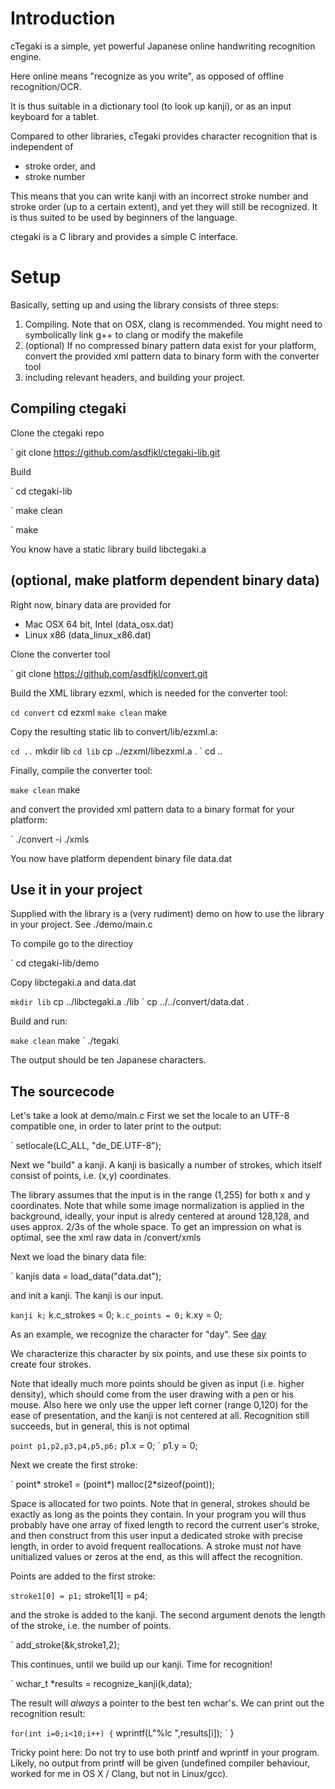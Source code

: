 # Introduction

cTegaki is a simple, yet powerful Japanese online
handwriting recognition engine.

Here online means "recognize as you write", as 
opposed of offline recognition/OCR.

It is thus suitable in a dictionary tool (to look up
kanji), or as an input keyboard for a tablet.

Compared to other libraries, cTegaki provides
character recognition that is independent of

* stroke order, and
* stroke number

This means that you can write kanji with an incorrect
stroke number and stroke order (up to a certain extent),
and yet they will still be recognized. It is thus suited
to be used by beginners of the language. 

ctegaki is a C library and provides a simple C interface.

# Setup

Basically, setting up and using the library consists of
three steps:

1. Compiling. Note that on OSX, clang is recommended.
   You might need to symbolically link g++ to clang
   or modify the makefile
2. (optional) If no compressed binary pattern data
   exist for your platform, convert the provided xml
   pattern data to binary form with the converter tool
3. including relevant headers, and building your project.

## Compiling ctegaki

Clone the ctegaki repo

` git clone https://github.com/asdfjkl/ctegaki-lib.git

Build

` cd ctegaki-lib

` make clean

` make

You know have a static library build libctegaki.a

## (optional, make platform dependent binary data)

Right now, binary data are provided for

* Mac OSX 64 bit, Intel (data_osx.dat)
* Linux x86 (data_linux_x86.dat) 

Clone the converter tool

` git clone https://github.com/asdfjkl/convert.git

Build the XML library ezxml, which is needed for
the converter tool:

` cd convert
` cd ezxml
` make clean
` make

Copy the resulting static lib to convert/lib/ezxml.a:

` cd ..
` mkdir lib
` cd lib
` cp ../ezxml/libezxml.a .
` cd ..

Finally, compile the converter tool:

` make clean
` make

and convert the provided xml pattern data to a binary
format for your platform:

` ./convert -i ./xmls

You now have platform dependent binary file data.dat

## Use it in your project

Supplied with the library is a (very rudiment) demo on
how to use the library in your project. See ./demo/main.c

To compile go to the directioy

` cd ctegaki-lib/demo

Copy libctegaki.a and data.dat

` mkdir lib
` cp ../libctegaki.a ./lib
` cp ../../convert/data.dat .

Build and run:

` make clean
` make
` ./tegaki

The output should be ten Japanese characters.

## The sourcecode

Let's take a look at demo/main.c
First we set the locale to an UTF-8 compatible one,
in order to later print to the output:

` setlocale(LC_ALL, "de_DE.UTF-8");

Next we "build" a kanji. A kanji is basically a 
number of strokes, which itself consist of points, i.e.
(x,y) coordinates.

The library assumes that the input is in the range (1,255)
for both x and y coordinates. Note that while some image
normalization is applied in the background, ideally, your
input is alredy centered at around 128,128, and uses approx.
2/3s of the whole space. To get an impression on what is optimal,
see the xml raw data in /convert/xmls

Next we load the binary data file:

` kanjis data = load_data("data.dat");

and init a kanji. The kanji is our input.

` kanji k;
` k.c_strokes = 0;
` k.c_points = 0;
` k.xy = 0;

As an example, we recognize the character for "day". See
[day](http://en.wiktionary.org/wiki/%E6%97%A5)

We characterize this character by six points, and use
these six points to create four strokes.

Note that ideally much more points should be given as input
(i.e. higher density), which should come from the user
drawing with a pen or his mouse. Also here we only use
the upper left corner (range 0,120) for the ease of
presentation, and the kanji is not
centered at all. Recognition still succeeds, but in general,
this is not optimal

` point p1,p2,p3,p4,p5,p6;
` p1.x = 0;
` p1.y = 0;

Next we create the first stroke:

` point* stroke1 = (point*) malloc(2*sizeof(point));

Space is allocated for two points. Note that in general, strokes
should be exactly as long as the points they contain. In your program
you will thus probably have one array of fixed length to record
the current user's stroke, and then construct from this user input
a dedicated stroke with precise length, in order to avoid frequent 
reallocations. A stroke must _not_ have unitialized values or
zeros at the end, as this will affect the recognition.

Points are added to the first stroke:

` stroke1[0] = p1;
` stroke1[1] = p4;

and the stroke is added to the kanji. The second
argument denots the length of the stroke, i.e.
the number of points.

` add_stroke(&k,stroke1,2);

This continues, until we build up our kanji. Time
for recognition!

` wchar_t *results = recognize_kanji(k,data);

The result will _always_ a pointer to the best
ten wchar's. We can print out the recognition result:

` for(int i=0;i<10;i++) {
`     wprintf(L"%lc ",results[i]);
` }

Tricky point here: Do not try to use both printf
and wprintf in your program. Likely, no output
from printf will be given (undefined compiler behaviour,
worked for me in OS X / Clang, but not in Linux/gcc).

